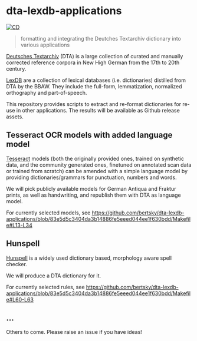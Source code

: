 # dta-lexdb-applications

[![CD](https://github.com/bertsky/dta-lexdb-applications/actions/workflows/makefile.yml/badge.svg)](https://github.com/bertsky/dta-lexdb-applications/actions/workflows/makefile.yml)

> formatting and integrating the Deutches Textarchiv dictionary into various applications

[Deutsches Textarchiv](https://www.deutsches-textarchiv.de) (DTA) is a large collection of curated and manually corrected
reference corpora in New High German from the 17th to 20th century.

[LexDB](https://www.dwds.de/r/lexdb) are a collection of lexical databases (i.e. dictionaries) distilled from DTA
by the BBAW. They include the full-form, lemmatization, normalized orthography and part-of-speech.

This repository provides scripts to extract and re-format dictionaries for re-use in other applications.
The results will be available as Github release assets.

## Tesseract OCR models with added language model

[Tesseract](https://tesseract-ocr.github.io/) models (both the originally provided ones, trained on
synthetic data, and the community generated ones, finetuned on annotated scan data or trained from scratch)
can be amended with a simple language model by providing dictionaries/grammars for punctuation, numbers and words.

We will pick publicly available models for German Antiqua and Fraktur prints, as well as handwriting,
and republish them with DTA as language model.

For currently selected models, see https://github.com/bertsky/dta-lexdb-applications/blob/83e5d5c3404da3b14886fe5eeed044ee1f630bdd/Makefile#L13-L34

## Hunspell

[Hunspell](http://hunspell.github.io/) is a widely used dictionary based, morphology aware spell checker.

We will produce a DTA dictionary for it.

For currently selected rules, see https://github.com/bertsky/dta-lexdb-applications/blob/83e5d5c3404da3b14886fe5eeed044ee1f630bdd/Makefile#L60-L63

## ...

Others to come. Please raise an issue if you have ideas!
